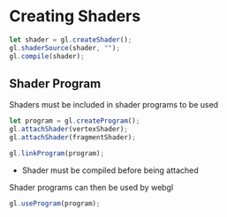 # Creating Shaders

```ts
let shader = gl.createShader();
gl.shaderSource(shader, "");
gl.compile(shader);
```

## Shader Program

Shaders must be included in shader programs to be used

```ts
let program = gl.createProgram();
gl.attachShader(vertexShader);
gl.attachShader(fragmentShader);

gl.linkProgram(program);
```

- Shader must be compiled before being attached

Shader programs can then be used by webgl

```ts
gl.useProgram(program);
```
